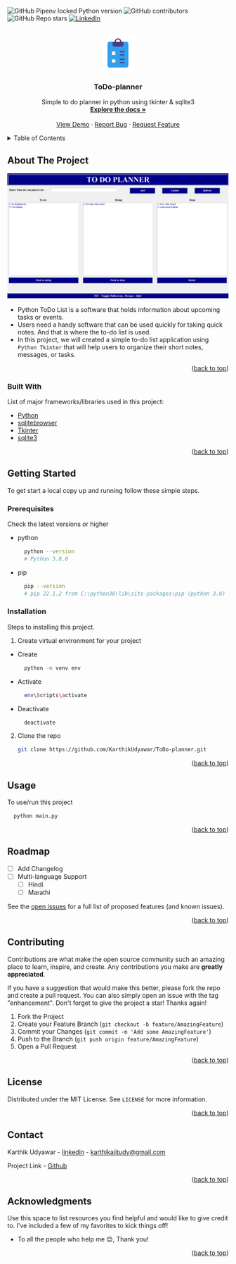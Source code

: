 <div id="top"></div>

![GitHub Pipenv locked Python version][python-shield]
![GitHub contributors][contributors-label]
![GitHub Repo stars][stars-label]
[![LinkedIn][linkedin-shield]][linkedin-url]

<!-- PROJECT LOGO -->
<br />
<div align="center">
  <a href="https://github.com/KarthikUdyawar/ToDo-planner">
    <img src="./.github/images/icons128.png" alt="Logo" width="80" height="80">
  </a>

  <h3 align="center">ToDo-planner</h3>

  <p align="center">
    Simple to do planner in python using tkinter & sqlite3
    <br />
    <a href="https://github.com/KarthikUdyawar/ToDo-planner"><strong>Explore the docs »</strong></a>
    <br />
    <br />
    <a href="https://github.com/KarthikUdyawar/ToDo-planner">View Demo</a>
    ·
    <a href="https://github.com/KarthikUdyawar/ToDo-planner/issues">Report Bug</a>
    ·
    <a href="https://github.com/KarthikUdyawar/ToDo-planner/issues">Request Feature</a>
  </p>
</div>

<!-- TABLE OF CONTENTS -->
<details>
  <summary>Table of Contents</summary>
  <ol>
    <li>
      <a href="#about-the-project">About The Project</a>
      <ul>
        <li><a href="#built-with">Built With</a></li>
      </ul>
    </li>
    <li>
      <a href="#getting-started">Getting Started</a>
      <ul>
        <li><a href="#prerequisites">Prerequisites</a></li>
        <li><a href="#installation">Installation</a></li>
      </ul>
    </li>
    <li><a href="#usage">Usage</a></li>
    <li><a href="#roadmap">Roadmap</a></li>
    <li><a href="#contributing">Contributing</a></li>
    <li><a href="#license">License</a></li>
    <li><a href="#contact">Contact</a></li>
    <li><a href="#acknowledgments">Acknowledgments</a></li>
  </ol>
</details>

<!-- ABOUT THE PROJECT -->

## About The Project

[![Product Name Screen Shot][product-screenshot]][product-link]

- Python ToDo List is a software that holds information about upcoming tasks or events.
- Users need a handy software that can be used quickly for taking quick notes. And that is where the to-do list is used.
- In this project, we will created a simple to-do list application using `Python Tkinter` that will help users to organize their short notes, messages, or tasks.

<p align="right">(<a href="#top">back to top</a>)</p>

### Built With

List of major frameworks/libraries used in this project:

- [Python](https://www.python.org/)
- [sqlitebrowser](https://sqlitebrowser.org/dl/)
- [Tkinter](https://docs.python.org/3/library/tkinter.html)
- [sqlite3](https://docs.python.org/3/library/sqlite3.html)

<p align="right">(<a href="#top">back to top</a>)</p>

<!-- GETTING STARTED -->

## Getting Started

To get start a local copy up and running follow these simple steps.

### Prerequisites

Check the latest versions or higher

- python

  ```sh
    python --version
    # Python 3.8.0
  ```

- pip
  ```sh
    pip --version
    # pip 22.1.2 from C:\python38\lib\site-packages\pip (python 3.8)
  ```

### Installation

Steps to installing this project.

1. Create virtual environment for your project

  - Create

    ```sh
      python -m venv env
    ```
  - Activate

    ```sh
      env\Scripts\activate
    ```

  - Deactivate

    ```sh
      deactivate
    ```

2. Clone the repo

   ```sh
   git clone https://github.com/KarthikUdyawar/ToDo-planner.git
   ```

<p align="right">(<a href="#top">back to top</a>)</p>

<!-- USAGE EXAMPLES -->

## Usage

To use/run this project

```sh
  python main.py
```

<p align="right">(<a href="#top">back to top</a>)</p>

<!-- ROADMAP -->

## Roadmap

- [ ] Add Changelog
- [ ] Multi-language Support
  - [ ] Hindi
  - [ ] Marathi

See the [open issues](https://github.com/KarthikUdyawar/ToDo-planner/issues) for a full list of proposed features (and known issues).

<p align="right">(<a href="#top">back to top</a>)</p>

<!-- CONTRIBUTING -->

## Contributing

Contributions are what make the open source community such an amazing place to learn, inspire, and create. Any contributions you make are **greatly appreciated**.

If you have a suggestion that would make this better, please fork the repo and create a pull request. You can also simply open an issue with the tag "enhancement".
Don't forget to give the project a star! Thanks again!

1. Fork the Project
2. Create your Feature Branch (`git checkout -b feature/AmazingFeature`)
3. Commit your Changes (`git commit -m 'Add some AmazingFeature'`)
4. Push to the Branch (`git push origin feature/AmazingFeature`)
5. Open a Pull Request

<p align="right">(<a href="#top">back to top</a>)</p>

<!-- LICENSE -->

## License

Distributed under the MIT License. See `LICENSE` for more information.

<p align="right">(<a href="#top">back to top</a>)</p>

<!-- CONTACT -->

## Contact

Karthik Udyawar - [linkedin](https://www.linkedin.com/in/karthik-udyawar-0489991b3/) - karthikajitudy@gmail.com

Project Link - [Github](https://github.com/KarthikUdyawar)

<p align="right">(<a href="#top">back to top</a>)</p>

<!-- ACKNOWLEDGMENTS -->

## Acknowledgments

Use this space to list resources you find helpful and would like to give credit to. I've included a few of my favorites to kick things off!

- To all the people who help me 😊, Thank you!

<p align="right">(<a href="#top">back to top</a>)</p>

<!-- MARKDOWN LINKS & IMAGES -->
<!-- https://www.markdownguide.org/basic-syntax/#reference-style-links -->

[python-shield]: https://img.shields.io/github/pipenv/locked/python-version/KarthikUdyawar/ToDo-planner?style=for-the-badge&logo=python&logoColor=blue
[contributors-label]: https://img.shields.io/github/contributors/KarthikUdyawar/ToDo-planner?color=blue&style=for-the-badge
[stars-label]: https://img.shields.io/github/stars/KarthikUdyawar/ToDo-planner?style=for-the-badge
[linkedin-shield]: https://img.shields.io/badge/-LinkedIn-black.svg?style=for-the-badge&logo=linkedin&colorB=555
[linkedin-url]: https://www.linkedin.com/in/karthik-udyawar-0489991b3/
[product-screenshot]: ./.github/images/product-screenshot.png
[product-link]: https://github.com/KarthikUdyawar/ToDo-planner/blob/main/.github/images/product-screenshot.png

